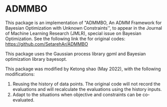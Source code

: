 # ADMMBO

This package is an implementation of "ADMMBO, An ADMM Framework for Bayesian Optimization with Unknown Constraints'', to appear in the Journal of Machine Learning Research (JMLR), special issue on Bayesian Optimization.
See the following link the for original codes: https://github.com/SetarehAr/ADMMBO

This package uses the Gaussian process library gpml and Bayesian optimization library bayesopt. 

This package was modified by Ketong shao (May 2022), with the following modifications:
1. Reusing the history of data points. The original code will not record the evaluations and will recalculate the evaluations using the history inputs.
2. Adapt to the situations when objective and constraints can be co-evaluated.
